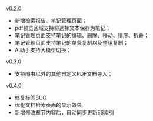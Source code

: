 v0.2.0

- 新增检索报告、笔记管理页面；
- pdf预览区域支持将选择文本保存为笔记；
- 笔记管理页面支持笔记的编辑、删除、移动、排序、折叠；
- 笔记管理页面支持笔记的单条复制以及整组复制；
- AI助手支持大模型切换；

v0.3.0
- 支持图书以外的其他自定义PDF文档导入；

v0.4.0
- 修复标签BUG
- 优化文档检索页面的显示效果
- 新增修改章节内容后，自动同步更新ES索引

